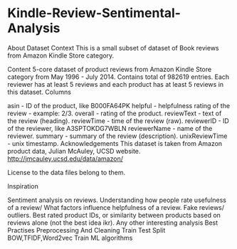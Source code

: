 # Kindle-Review-Sentimental-Analysis
About Dataset
Context This is a small subset of dataset of Book reviews from Amazon Kindle Store category.

Content 5-core dataset of product reviews from Amazon Kindle Store category from May 1996 - July 2014. Contains total of 982619 entries. Each reviewer has at least 5 reviews and each product has at least 5 reviews in this dataset. Columns

asin - ID of the product, like B000FA64PK
helpful - helpfulness rating of the review - example: 2/3.
overall - rating of the product.
reviewText - text of the review (heading).
reviewTime - time of the review (raw).
reviewerID - ID of the reviewer, like A3SPTOKDG7WBLN
reviewerName - name of the reviewer.
summary - summary of the review (description).
unixReviewTime - unix timestamp.
Acknowledgements This dataset is taken from Amazon product data, Julian McAuley, UCSD website. http://jmcauley.ucsd.edu/data/amazon/

License to the data files belong to them.

Inspiration

Sentiment analysis on reviews.
Understanding how people rate usefulness of a review/ What factors influence helpfulness of a review.
Fake reviews/ outliers.
Best rated product IDs, or similarity between products based on reviews alone (not the best idea ikr).
Any other interesting analysis
Best Practises
Preprocessing And Cleaning
Train Test Split
BOW,TFIDF,Word2vec
Train ML algorithms
